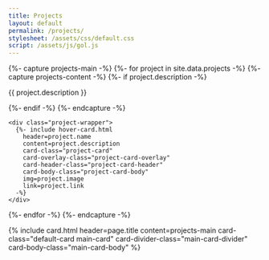 ```yaml
---
title: Projects
layout: default
permalink: /projects/
stylesheet: /assets/css/default.css
script: /assets/js/gol.js
---
```

{%- capture projects-main -%}
  {%- for project in site.data.projects -%}
    {%- capture projects-content -%}
      {%- if project.description -%}
        <p>{{ project.description }}</p>
      {%- endif -%}
    {%- endcapture -%}

    <div class="project-wrapper">
      {%- include hover-card.html
        header=project.name
        content=project.description
        card-class="project-card"
        card-overlay-class="project-card-overlay"
        card-header-class="project-card-header"
        card-body-class="project-card-body"
        img=project.image
        link=project.link
      -%}
    </div>
  {%- endfor -%}
{%- endcapture -%}

<section>
  {% include card.html
    header=page.title
    content=projects-main
    card-class="default-card main-card"
    card-divider-class="main-card-divider"
    card-body-class="main-card-body"
  %}
</section>